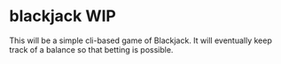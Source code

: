 # blackjack WIP
This will be a simple cli-based game of Blackjack. It will eventually keep track of a balance so that betting is possible.